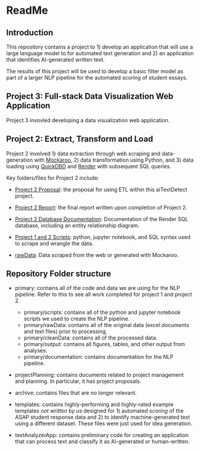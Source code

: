 # ReadMe 

## Introduction

This repository contains a project to 1) develop an application that will 
use a large language model to for automated text generation and 2) an 
application that identifies AI-generated written text. 

The results of this project will be used to develop a basic filter model as part of a larger NLP pipeline for the automated scoring of student essays.

## Project 3: Full-stack Data Visualization Web Application
Project 3 invovled developing a data visualization web application. 

## Project 2: Extract, Transform and Load

Project 2 involved 1) data extraction through web scraping and data-generation with [Mockaroo](https://www.mockaroo.com/), 2) data transformation using Python, and 3) data loading using [QuickDBD](https://www.quickdatabasediagrams.com/) and [Render](https://render.com/) with subsequent SQL queries. 

Key folders/files for Project 2 include:

- [Project 2 Proposal](https://github.com/christiebarron/aiTextDetector/blob/main/projectPlanning/project2Proposal.md): the proposal for using ETL within this aiTextDetect project.

- [Project 2 Report](https://github.com/christiebarron/aiTextDetector/blob/main/projectPlanning/project2Report.md): the final report written upon completion of Project 2.

- [Project 2 Database Documentation](https://github.com/christiebarron/aiTextDetector/tree/main/primary/Project2DatabaseDocumentation): Documentation of the Render SQL database, including an entity relationship diagram.

- [Project 1 and 2 Scripts](https://github.com/christiebarron/aiTextDetector/tree/main/primary/scripts): python, jupyter notebook, and SQL syntax used to scrape and wrangle the data. 

- [rawData](https://github.com/christiebarron/aiTextDetector/tree/main/primary/rawData): Data scraped from the web or generated with Mockaroo.


## Repository Folder structure

- primary: contains all of the code and data we are using for the NLP pipeline. Refer to this to see all work completed for project 1 and project 2.

    - primary/scripts: contains all of the python and jupyter notebook scripts we used to create the NLP pipeline. 
    - primary/rawData: contains all of the original data (excel documents and text files) prior to processing. 
    - primary/cleanData: contains all of the processed data.
    - primary/output: contains all figures, tables, and other output from analyses.
    - primary/documentation: contains documentation for the NLP pipeline.
    
- projectPlanning: contains documents related to project management and planning. In particular, it has project proposals.
     
- archive: contains files that are no longer relevant. 

- templates: contains highly-performing and highly-rated example templates *not written by us* designed for 1) automated *scoring* of the ASAP student response data and 2) to identify machine-generated text using a different dataset. These files were just used for idea generation.

- textAnalyzerApp: contains preliminary code for creating an application that can process text and classify it as AI-generated or human-written.
